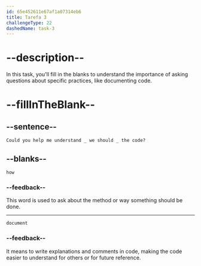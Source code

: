 ```yaml
---
id: 65e452611e67af1a07314eb6
title: Tarefa 3
challengeType: 22
dashedName: task-3
---
```


<!--
AUDIO REFERENCE:
Question: Could you help me understand how we should document the code?
-->

# --description--

In this task, you'll fill in the blanks to understand the importance of asking questions about specific practices, like documenting code.

# --fillInTheBlank--

## --sentence--

`Could you help me understand _ we should _ the code?`

## --blanks--

`how`

### --feedback--

This word is used to ask about the method or way something should be done.

---

`document`

### --feedback--

It means to write explanations and comments in code, making the code easier to understand for others or for future reference.
